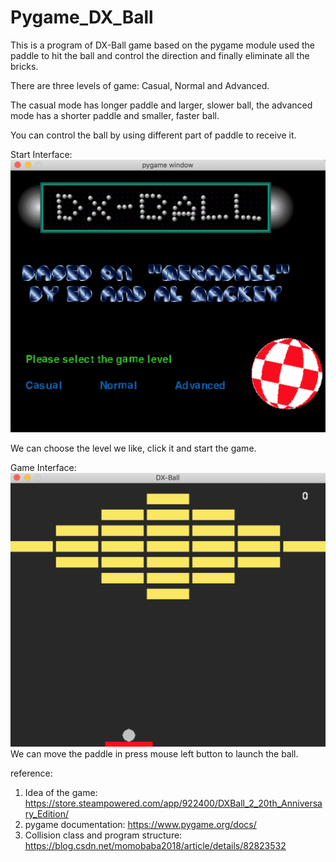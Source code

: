 # Pygame_DX_Ball

This is a program of DX-Ball game based on the pygame module used the paddle to hit the ball and control the direction and finally eliminate all the bricks.

There are three levels of game: Casual, Normal and Advanced.

The casual mode has longer paddle and larger, slower ball, the advanced mode has a shorter paddle and smaller, faster ball.

You can control the ball by using different part of paddle to
receive it.

Start Interface:
![image](https://github.com/niruihao/Pygame_DX_Ball/blob/master/Start_interface.png)

We can choose the level we like, click it and start the game.

Game Interface:
![image](https://github.com/niruihao/Pygame_DX_Ball/blob/master/Game_interface.png)
We can move the paddle in press mouse left button to launch the ball.


reference:
1. Idea of the game: https://store.steampowered.com/app/922400/DXBall_2_20th_Anniversary_Edition/
2. pygame documentation: https://www.pygame.org/docs/
3. Collision class and program structure: https://blog.csdn.net/momobaba2018/article/details/82823532